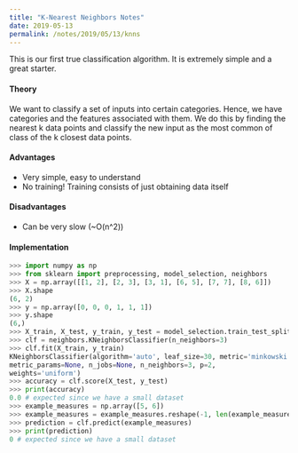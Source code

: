 ```yaml
---
title: "K-Nearest Neighbors Notes"
date: 2019-05-13
permalink: /notes/2019/05/13/knns
--- 
```


This is our first true classification algorithm. It is extremely simple and a great starter.

#### Theory
We want to classify a set of inputs into certain categories. Hence, we have categories and the features associated with them. We do this by finding the nearest k data points and classify the new input as the most common of class of the k closest data points.

#### Advantages
- Very simple, easy to understand
- No training! Training consists of just obtaining data itself

#### Disadvantages
- Can be very slow (~O(n^2))

#### Implementation
```python
>>> import numpy as np
>>> from sklearn import preprocessing, model_selection, neighbors
>>> X = np.array([[1, 2], [2, 3], [3, 1], [6, 5], [7, 7], [8, 6]])
>>> X.shape
(6, 2)
>>> y = np.array([0, 0, 0, 1, 1, 1])
>>> y.shape
(6,)
>>> X_train, X_test, y_train, y_test = model_selection.train_test_split(X, y)
>>> clf = neighbors.KNeighborsClassifier(n_neighbors=3)
>>> clf.fit(X_train, y_train)
KNeighborsClassifier(algorithm='auto', leaf_size=30, metric='minkowski',
metric_params=None, n_jobs=None, n_neighbors=3, p=2,
weights='uniform')
>>> accuracy = clf.score(X_test, y_test)
>>> print(accuracy)
0.0 # expected since we have a small dataset
>>> example_measures = np.array([5, 6])
>>> example_measures = example_measures.reshape(-1, len(example_measures))
>>> prediction = clf.predict(example_measures)
>>> print(prediction)
0 # expected since we have a small dataset
```
